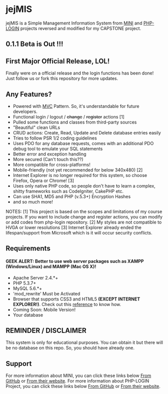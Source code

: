 # jejMIS

jejMIS is a Simple Management Information System
from [MINI](http://www.php-mini.com) and [PHP-LOGIN](http://www.php-login.net/) projects reversed and modified for my CAPSTONE project.

## 0.1.1 Beta is Out !!!
## First Major Official Release, LOL!

Finally were on a official release and the login functions has been done! Just follow us or fork this repository for more updates.

## Any Features? 

- Powered with [MVC](https://en.wikipedia.org/wiki/Model-view-controller) Pattern. So, it's understandable for future developers.
- Functional login / logout / ~~change~~ / ~~register~~ actions [1]
- Pulled some functions and classes from third-party sources
- "Beautiful" clean URLs
- CRUD actions: Create, Read, Update and Delete database entries easily
- Tries to follow PSR 1/2 coding guidelines
- Uses PDO for any database requests, comes with an additional PDO debug tool to emulate your SQL statements
- Better error and exception handling
- More secured (Can't touch this??)
- More compatible for cross-platforms!
- Mobile-friendly (not yet recommended for below 340x480) [2]
- Internet Explorer is no longer required for this system, so choose Firefox, Opera or Chrome! [3]
- Uses only native PHP code, so people don't have to learn a complex, shitty frameworks such as CodeIgniter, CakePHP etc.
- Can use SHA1, MD5 and PHP (v.5.3+) Encryption Hashes
- and so much more!

NOTES:
[1] This project is based on the scopes and limitations of my course projects. If you want to include change and register actions, you can modify or add codes from php-login repository.
[2] My styles are not compatible to HVGA or lower resolutions
[3] Internet Explorer already ended the lifespan/support from Microsoft which is it will occur security conflicts.

## Requirements
#### GEEK ALERT: Better to use web server packages such as XAMPP (Windows/Linux) and MAMPP (Mac OS X)!

- Apache Server 2.4.*+
- PHP 5.3.7+
- MySQL 5.6.*+
- 'mod_rewrite' Must be Activated
- Browser that supports CSS3 and HTML5 **(EXCEPT INTERNET EXPLORER!)**. Check out this [reference](http://caniuse.com/) to know how.
- Coming Soon: Mobile Version!
- Your database

## REMINDER / DISCLAIMER

This system is only for educational purposes. You can obtain it but there will be no database on this repo.
So, you should have already one.

## Support

For more information about MINI, you can click these links below
[From GitHub](https://www.github.com/panique/mini) or [From their website](http://www.php-mini.com/).
For more information about PHP-LOGIN Project, you can click these links below
[From GitHub](https://www.github.com/panique/huge) or [From their website](http://www.php-login.net/).